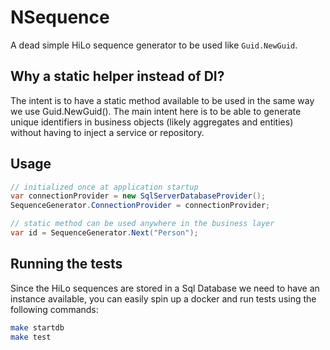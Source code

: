 # NSequence

A dead simple HiLo sequence generator to be used like `Guid.NewGuid`.

## Why a static helper instead of DI?

The intent is to have a static method available to be used in the same way
we use Guid.NewGuid(). The main intent here is to be able to generate unique
identifiers in business objects (likely aggregates and entities) without
having to inject a service or repository.

## Usage

```csharp
// initialized once at application startup
var connectionProvider = new SqlServerDatabaseProvider();
SequenceGenerator.ConnectionProvider = connectionProvider;

// static method can be used anywhere in the business layer
var id = SequenceGenerator.Next("Person");
```

## Running the tests

Since the HiLo sequences are stored in a Sql Database we need to have
an instance available, you can easily spin up a docker and run tests
using the following commands:

```bash
make startdb
make test
```
